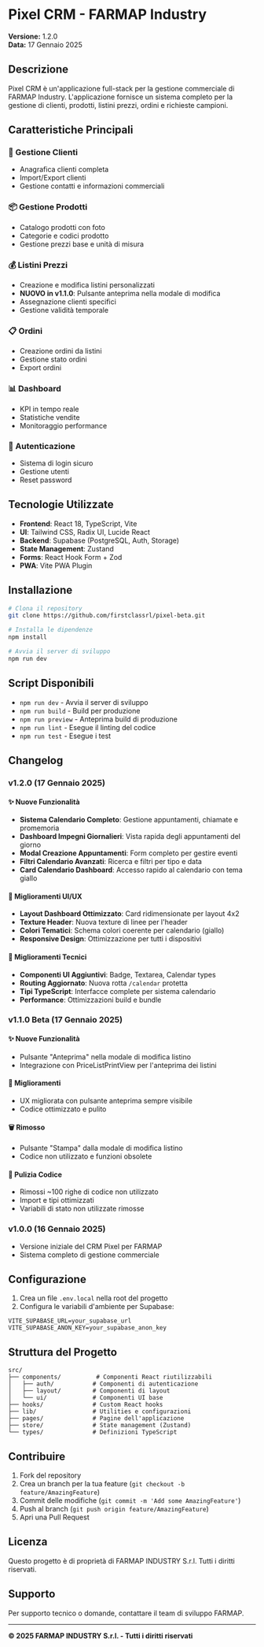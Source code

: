# Pixel CRM - FARMAP Industry

**Versione:** 1.2.0  
**Data:** 17 Gennaio 2025

## Descrizione

Pixel CRM è un'applicazione full-stack per la gestione commerciale di FARMAP Industry. L'applicazione fornisce un sistema completo per la gestione di clienti, prodotti, listini prezzi, ordini e richieste campioni.

## Caratteristiche Principali

### 🏢 Gestione Clienti
- Anagrafica clienti completa
- Import/Export clienti
- Gestione contatti e informazioni commerciali

### 📦 Gestione Prodotti
- Catalogo prodotti con foto
- Categorie e codici prodotto
- Gestione prezzi base e unità di misura

### 💰 Listini Prezzi
- Creazione e modifica listini personalizzati
- **NUOVO in v1.1.0**: Pulsante anteprima nella modale di modifica
- Assegnazione clienti specifici
- Gestione validità temporale

### 📋 Ordini
- Creazione ordini da listini
- Gestione stato ordini
- Export ordini

### 📊 Dashboard
- KPI in tempo reale
- Statistiche vendite
- Monitoraggio performance

### 🔐 Autenticazione
- Sistema di login sicuro
- Gestione utenti
- Reset password

## Tecnologie Utilizzate

- **Frontend**: React 18, TypeScript, Vite
- **UI**: Tailwind CSS, Radix UI, Lucide React
- **Backend**: Supabase (PostgreSQL, Auth, Storage)
- **State Management**: Zustand
- **Forms**: React Hook Form + Zod
- **PWA**: Vite PWA Plugin

## Installazione

```bash
# Clona il repository
git clone https://github.com/firstclassrl/pixel-beta.git

# Installa le dipendenze
npm install

# Avvia il server di sviluppo
npm run dev
```

## Script Disponibili

- `npm run dev` - Avvia il server di sviluppo
- `npm run build` - Build per produzione
- `npm run preview` - Anteprima build di produzione
- `npm run lint` - Esegue il linting del codice
- `npm run test` - Esegue i test

## Changelog

### v1.2.0 (17 Gennaio 2025)

#### ✨ Nuove Funzionalità
- **Sistema Calendario Completo**: Gestione appuntamenti, chiamate e promemoria
- **Dashboard Impegni Giornalieri**: Vista rapida degli appuntamenti del giorno
- **Modal Creazione Appuntamenti**: Form completo per gestire eventi
- **Filtri Calendario Avanzati**: Ricerca e filtri per tipo e data
- **Card Calendario Dashboard**: Accesso rapido al calendario con tema giallo

#### 🎨 Miglioramenti UI/UX
- **Layout Dashboard Ottimizzato**: Card ridimensionate per layout 4x2
- **Texture Header**: Nuova texture di linee per l'header
- **Colori Tematici**: Schema colori coerente per calendario (giallo)
- **Responsive Design**: Ottimizzazione per tutti i dispositivi

#### 🔧 Miglioramenti Tecnici
- **Componenti UI Aggiuntivi**: Badge, Textarea, Calendar types
- **Routing Aggiornato**: Nuova rotta `/calendar` protetta
- **Tipi TypeScript**: Interfacce complete per sistema calendario
- **Performance**: Ottimizzazioni build e bundle

### v1.1.0 Beta (17 Gennaio 2025)

#### ✨ Nuove Funzionalità
- Pulsante "Anteprima" nella modale di modifica listino
- Integrazione con PriceListPrintView per l'anteprima dei listini

#### 🔧 Miglioramenti
- UX migliorata con pulsante anteprima sempre visibile
- Codice ottimizzato e pulito

#### 🗑️ Rimosso
- Pulsante "Stampa" dalla modale di modifica listino
- Codice non utilizzato e funzioni obsolete

#### 🧹 Pulizia Codice
- Rimossi ~100 righe di codice non utilizzato
- Import e tipi ottimizzati
- Variabili di stato non utilizzate rimosse

### v1.0.0 (16 Gennaio 2025)
- Versione iniziale del CRM Pixel per FARMAP
- Sistema completo di gestione commerciale

## Configurazione

1. Crea un file `.env.local` nella root del progetto
2. Configura le variabili d'ambiente per Supabase:

```env
VITE_SUPABASE_URL=your_supabase_url
VITE_SUPABASE_ANON_KEY=your_supabase_anon_key
```

## Struttura del Progetto

```
src/
├── components/          # Componenti React riutilizzabili
│   ├── auth/           # Componenti di autenticazione
│   ├── layout/         # Componenti di layout
│   └── ui/             # Componenti UI base
├── hooks/              # Custom React hooks
├── lib/                # Utilities e configurazioni
├── pages/              # Pagine dell'applicazione
├── store/              # State management (Zustand)
└── types/              # Definizioni TypeScript
```

## Contribuire

1. Fork del repository
2. Crea un branch per la tua feature (`git checkout -b feature/AmazingFeature`)
3. Commit delle modifiche (`git commit -m 'Add some AmazingFeature'`)
4. Push al branch (`git push origin feature/AmazingFeature`)
5. Apri una Pull Request

## Licenza

Questo progetto è di proprietà di FARMAP INDUSTRY S.r.l. Tutti i diritti riservati.

## Supporto

Per supporto tecnico o domande, contattare il team di sviluppo FARMAP.

---

**© 2025 FARMAP INDUSTRY S.r.l. - Tutti i diritti riservati**
